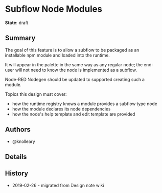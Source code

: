 # Subflow Node Modules

**State:** draft

## Summary

The goal of this feature is to allow a subflow to be packaged as an installable
npm module and loaded into the runtime.

It will appear in the palette in the same way as any regular node; the end-user
will not need to know the node is implemented as a subflow.

Node-RED Nodegen should be updated to supported creating such a module.

Topics this design must cover:

 - how the runtime registry knows a module provides a subflow type node
 - how the module declares its node dependencies
 - how the node's help template and edit template are provided

## Authors

 - @knolleary

## Details

## History

  - 2019-02-26 - migrated from Design note wiki
